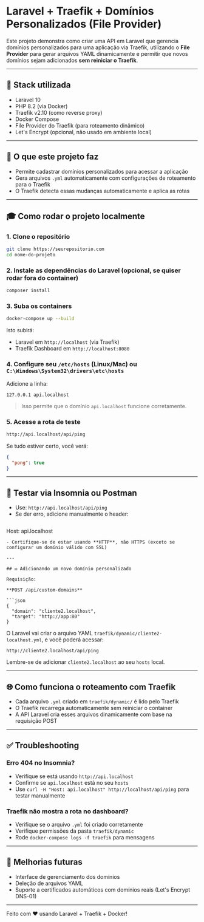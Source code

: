# Laravel + Traefik + Domínios Personalizados (File Provider)

Este projeto demonstra como criar uma API em Laravel que gerencia domínios personalizados para uma aplicação via Traefik, utilizando o **File Provider** para gerar arquivos YAML dinamicamente e permitir que novos domínios sejam adicionados **sem reiniciar o Traefik**.

---

## 🔧 Stack utilizada

- Laravel 10
- PHP 8.2 (via Docker)
- Traefik v2.10 (como reverse proxy)
- Docker Compose
- File Provider do Traefik (para roteamento dinâmico)
- Let's Encrypt (opcional, não usado em ambiente local)

---

## 🔹 O que este projeto faz

- Permite cadastrar domínios personalizados para acessar a aplicação
- Gera arquivos `.yml` automaticamente com configurações de roteamento para o Traefik
- O Traefik detecta essas mudanças automaticamente e aplica as rotas

---

## 🎓 Como rodar o projeto localmente

### 1. Clone o repositório

```bash
git clone https://seurepositorio.com
cd nome-do-projeto
```

### 2. Instale as dependências do Laravel (opcional, se quiser rodar fora do container)

```bash
composer install
```

### 3. Suba os containers

```bash
docker-compose up --build
```

Isto subirá:
- Laravel em `http://localhost` (via Traefik)
- Traefik Dashboard em `http://localhost:8080`

### 4. Configure seu `/etc/hosts` (Linux/Mac) ou `C:\Windows\System32\drivers\etc\hosts`

Adicione a linha:

```
127.0.0.1 api.localhost
```

> Isso permite que o domínio `api.localhost` funcione corretamente.

### 5. Acesse a rota de teste

```bash
http://api.localhost/api/ping
```

Se tudo estiver certo, você verá:
```json
{
  "pong": true
}
```

---

## 🔎 Testar via Insomnia ou Postman

- Use: `http://api.localhost/api/ping`
- Se der erro, adicione manualmente o header:
  ```
Host: api.localhost
```
- Certifique-se de estar usando **HTTP**, não HTTPS (exceto se configurar um domínio válido com SSL)

---

## ✉️ Adicionando um novo domínio personalizado

Requisição:

**POST /api/custom-domains**

```json
{
  "domain": "cliente2.localhost",
  "target": "http://app:80"
}
```

O Laravel vai criar o arquivo YAML `traefik/dynamic/cliente2-localhost.yml`, e você poderá acessar:

```
http://cliente2.localhost/api/ping
```

Lembre-se de adicionar `cliente2.localhost` ao seu `hosts` local.

---

## 🌐 Como funciona o roteamento com Traefik

- Cada arquivo `.yml` criado em `traefik/dynamic/` é lido pelo Traefik
- O Traefik recarrega automaticamente sem reiniciar o container
- A API Laravel cria esses arquivos dinamicamente com base na requisição POST

---

## ✅ Troubleshooting

### Erro 404 no Insomnia?
- Verifique se está usando `http://api.localhost`
- Confirme se `api.localhost` está no seu `hosts`
- Use `curl -H "Host: api.localhost" http://localhost/api/ping` para testar manualmente

### Traefik não mostra a rota no dashboard?
- Verifique se o arquivo `.yml` foi criado corretamente
- Verifique permissões da pasta `traefik/dynamic`
- Rode `docker-compose logs -f traefik` para mensagens

---

## 🌟 Melhorias futuras

- Interface de gerenciamento dos domínios
- Deleção de arquivos YAML
- Suporte a certificados automáticos com domínios reais (Let's Encrypt DNS-01)

---

Feito com ❤️ usando Laravel + Traefik + Docker!

